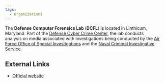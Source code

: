 ```yaml
---
tags:
  - Organizations
---
```

The **Defense Computer Forensics Lab** (**DCFL**) is located in
Linthicum, Maryland. Part of the [Defense Cyber Crime
Center](defense_cyber_crime_center.md), the lab conducts
analysis on media associated with investigations being conducted by the
[Air Force Office of Special
Investigations](air_force_office_of_special_investigations.md) and the
[Naval Criminal Investigative
Service](naval_criminal_investigative_service.md).

## External Links

* [Official website](https://www.dc3.mil/)
